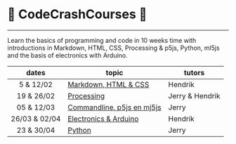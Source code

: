 # :rocket: CodeCrashCourses :new_moon_with_face:
___
Learn the basics of programming and code in 10 weeks time with introductions in Markdown, HTML, CSS, Processing &amp; p5js, Python, ml5js and the basis of electronics with Arduino.

dates | topic | tutors
 :---: | --- | ---
5 & 12/02 | [Markdown, HTML & CSS](1_MD-HTML-CSS.md) | Hendrik
19 & 26/02  | [Processing](2_PROCESSING.md) | Jerry & Hendrik
05 & 12/03 | [Commandline, p5js en mj5js](3_CMD-P5JS-ML5JS.md) | Jerry
26/03 & 02/04 | [Electronics & Arduino](4_ARDUINO.md) | Hendrik
23 & 30/04 | [Python](5_Pythin.md) | Jerry
